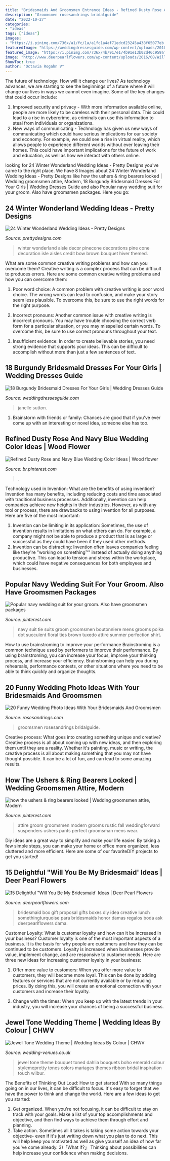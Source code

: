 ```yaml
---
title: "Bridesmaids And Groomsmen Entrance Ideas - Refined Dusty Rose And Navy Blue Wedding Color Ideas"
description: "Groomsmen rosesandrings bridalguide"
date: "2022-10-27"
categories:
- "ideas"
tags: ["ideas"]
images:
- "https://i.pinimg.com/736x/a1/fc/1a/a1fc1a4af71edcd23245a438f65077eb.jpg"
featuredImage: "https://weddingdressesguide.com/wp-content/uploads/2018/01/burgundy-bridesmaid-dresses-long-sequins-neckline-for-fall-janelle-sutton.jpg"
featured_image: "https://i.pinimg.com/736x/4b/91/e1/4b91e13b02d46c959afa28b9aee94718.jpg"
image: "http://www.deerpearlflowers.com/wp-content/uploads/2016/08/Will-you-be-my-Bridesmaid-Ideas-12.jpg"
ShowToc: true
author: "Octavia Rogahn V"
---
```



The future of technology: How will it change our lives?
As technology advances, we are starting to see the beginnings of a future where it will change our lives in ways we cannot even imagine. Some of the key changes that could occur include: 
1. Improved security and privacy - With more information available online, people are more likely to be careless with their personal data. This could lead to a rise in cybercrime, as criminals can use this information to steal from individuals or organizations. 
2. New ways of communicating - Technology has given us new ways of communicating which could have serious implications for our society and economy. For example, we could see a rise in virtual reality, which allows people to experience different worlds without ever leaving their homes. This could have important implications for the future of work and education, as well as how we interact with others online. 

	

		
looking for 24 Winter Wonderland Wedding Ideas - Pretty Designs you've came to the right place. We have 8 Images about 24 Winter Wonderland Wedding Ideas - Pretty Designs like how the ushers &amp; ring bearers looked | Wedding groomsmen attire, Modern, 18 Burgundy Bridesmaid Dresses For Your Girls | Wedding Dresses Guide and also Popular navy wedding suit for your groom. Also have groomsmen packages. Here you go:
		
    
## 24 Winter Wonderland Wedding Ideas - Pretty Designs

<img loading=lazy src="http://www.prettydesigns.com/wp-content/uploads/2016/12/big-bow.jpg" onerror="this.onerror=null;this.src='https://tse2.mm.bing.net/th?id=OIP.AuOamelGvLr653NTkncLuAHaLI&amp;pid=15.1';" alt="24 Winter Wonderland Wedding Ideas - Pretty Designs">

_Source: prettydesigns.com_

>winter wonderland aisle decor pinecone decorations pine cone decoration isle aisles credit bow brown bouquet hiver themed. 

	

What are some common creative writing problems and how can you overcome them?
Creative writing is a complex process that can be difficult to produces errors. Here are some common creative writing problems and how you can overcome them:
1. Poor word choice: A common problem with creative writing is poor word choice. The wrong words can lead to confusion, and make your story seem less plausible. To overcome this, be sure to use the right words for the right purpose.

2. Incorrect pronouns: Another common issue with creative writing is incorrect pronouns. You may have trouble choosing the correct verb form for a particular situation, or you may misspelled certain words. To overcome this, be sure to use correct pronouns throughout your text.

3. Insufficient evidence: In order to create believable stories, you need strong evidence that supports your ideas. This can be difficult to accomplish without more than just a few sentences of text.

    
## 18 Burgundy Bridesmaid Dresses For Your Girls | Wedding Dresses Guide

<img loading=lazy src="https://weddingdressesguide.com/wp-content/uploads/2018/01/burgundy-bridesmaid-dresses-long-sequins-neckline-for-fall-janelle-sutton.jpg" onerror="this.onerror=null;this.src='https://tse4.mm.bing.net/th?id=OIP.-C5zRDmoVPc_XZgBggXUtQHaLG&amp;pid=15.1';" alt="18 Burgundy Bridesmaid Dresses For Your Girls | Wedding Dresses Guide">

_Source: weddingdressesguide.com_

>janelle sutton. 

	

1. Brainstorm with friends or family: Chances are good that if you've ever come up with an interesting or novel idea, someone else has too.

    
## Refined Dusty Rose And Navy Blue Wedding Color Ideas | Wood Flower

<img loading=lazy src="https://i.pinimg.com/736x/a1/fc/1a/a1fc1a4af71edcd23245a438f65077eb.jpg" onerror="this.onerror=null;this.src='https://tse1.mm.bing.net/th?id=OIP.Gq-bGUZNIst8_nlox6XxIQHaJ4&amp;pid=15.1';" alt="Refined Dusty Rose and Navy Blue Wedding Color Ideas | Wood flower">

_Source: br.pinterest.com_

>. 

	

Technology used in Invention: What are the benefits of using invention?
Invention has many benefits, including reducing costs and time associated with traditional business processes. Additionally, invention can help companies achieve new heights in their industries. However, as with any tool or process, there are drawbacks to using invention for all purposes. Here are five of the most important: 
1) Invention can be limiting in its application: Sometimes, the use of invention results in limitations on what others can do. For example, a company might not be able to produce a product that is as large or successful as they could have been if they used other methods. 
2) Invention can be distracting: Invention often leaves companies feeling like they're "working on something™" instead of actually doing anything productive. This can lead to tension and stress within the workplace, which could have negative consequences for both employees and businesses.

    
## Popular Navy Wedding Suit For Your Groom. Also Have Groomsmen Packages

<img loading=lazy src="https://i.pinimg.com/736x/d6/69/72/d669720426bacb40be0e2f3268e59537.jpg" onerror="this.onerror=null;this.src='https://tse1.mm.bing.net/th?id=OIP.TVX7lcQXrM2eUiYDwtVU6QHaLH&amp;pid=15.1';" alt="Popular navy wedding suit for your groom. Also have groomsmen packages">

_Source: pinterest.com_

>navy suit tie suits groom groomsmen boutonniere mens grooms polka dot succulent floral ties brown tuxedo attire summer perfection shirt. 

	

How to use brainstroming to improve your performance
Brainstroming is a common technique used by performers to improve their performance. By using brainstroming, you can increase your focus, improve your thinking process, and increase your efficiency. Brainstroming can help you during rehearsals, performance contests, or other situations where you need to be able to think quickly and organize thoughts.

    
## 20 Funny Wedding Photo Ideas With Your Bridesmaids And Groomsmen

<img loading=lazy src="http://www.rosesandrings.com/wp-content/uploads/2019/11/Funny-wedding-photo-ideas-with-your-bridesmaids-and-groomsmen-19-e1577704588977.jpg" onerror="this.onerror=null;this.src='https://tse3.mm.bing.net/th?id=OIP.D6NuMR3GgZniREQiv_jK1AHaLH&amp;pid=15.1';" alt="20 Funny Wedding Photo Ideas With Your Bridesmaids And Groomsmen">

_Source: rosesandrings.com_

>groomsmen rosesandrings bridalguide. 

	

Creative process: What goes into creating something unique and creative?
Creative process is all about coming up with new ideas, and then exploring them until they are a reality. Whether it's painting, music or writing, the creative process is all about making something that you may not have thought possible. It can be a lot of fun, and can lead to some amazing results.

    
## How The Ushers &amp; Ring Bearers Looked | Wedding Groomsmen Attire, Modern

<img loading=lazy src="https://i.pinimg.com/736x/4b/91/e1/4b91e13b02d46c959afa28b9aee94718.jpg" onerror="this.onerror=null;this.src='https://tse1.mm.bing.net/th?id=OIP.QxmY0X8NCTeGokllUCeVzwHaLH&amp;pid=15.1';" alt="how the ushers &amp; ring bearers looked | Wedding groomsmen attire, Modern">

_Source: pinterest.com_

>attire groom groomsmen modern grooms rustic fall weddingforward suspenders ushers pants perfect groomsman mens wear. 

	

Diy ideas are a great way to simplify and make your life easier. By taking a few simple steps, you can make your home or office more organized, less cluttered and more efficient. Here are some of our favoriteDIY projects to get you started!

    
## 15 Delightful &quot;Will You Be My Bridesmaid&#039; Ideas | Deer Pearl Flowers

<img loading=lazy src="http://www.deerpearlflowers.com/wp-content/uploads/2016/08/Will-you-be-my-Bridesmaid-Ideas-12.jpg" onerror="this.onerror=null;this.src='https://tse2.mm.bing.net/th?id=OIP.H1-ugpMlBG-oBvfye_q9JgHaLH&amp;pid=15.1';" alt="15 Delightful &quot;Will You Be My Bridesmaid&#039; Ideas | Deer Pearl Flowers">

_Source: deerpearlflowers.com_

>bridesmaid box gift proposal gifts boxes diy idea creative lunch somethingturquoise para bridesmaids honor damas regalos boda ask deerpearlflowers dama. 

	

Customer Loyalty: What is customer loyalty and how can it be increased in your business?
Customer loyalty is one of the most important aspects of a business. It is the basis for why people are customers and how they can be continued to be customers. Loyalty is increased when businesses provide value, implement change, and are responsive to customer needs. Here are three new ideas for increasing customer loyalty in your business:
1. Offer more value to customers: When you offer more value to customers, they will become more loyal. This can be done by adding features or services that are not currently available or by reducing prices. By doing this, you will create an emotional connection with your customers and increase their loyalty.

2. Change with the times: When you keep up with the latest trends in your industry, you will increase your chances of being a successful business.

    
## Jewel Tone Wedding Theme | Wedding Ideas By Colour | CHWV

<img loading=lazy src="https://www.wedding-venues.co.uk/sites/default/files/jewel-tone-wedding-theme-BriannaWilbur.jpg" onerror="this.onerror=null;this.src='https://tse4.mm.bing.net/th?id=OIP.lDqDopL4ZrYS-DZbS-oWuAHaLH&amp;pid=15.1';" alt="Jewel Tone Wedding Theme | Wedding Ideas By Colour | CHWV">

_Source: wedding-venues.co.uk_

>jewel tone theme bouquet toned dahlia bouquets boho emerald colour stylemepretty tones colors mariages themes ribbon bridal inspiration touch wilbur. 

	

The Benefits of Thinking Out Loud: How to get started
With so many things going on in our lives, it can be difficult to focus. It's easy to forget that we have the power to think and change the world. Here are a few ideas to get you started: 
1) Get organized. When you're not focusing, it can be difficult to stay on track with your goals. Make a list of your top accomplishments and objective, and then find ways to achieve them through effort and planning. 
2) Take action. Sometimes all it takes is taking some action towards your objective- even if it's just writing down what you plan to do next. This will help keep you motivated as well as give yourself an idea of how far you've come already. 
3)「What if?」 Thinking about possibilities can help increase your confidence when making decisions.

